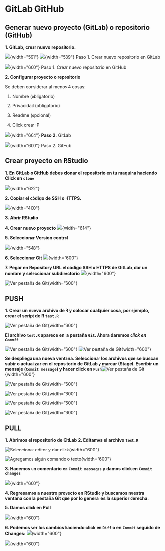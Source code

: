 # GitLab GitHub

## Generar nuevo proyecto (GitLab) o repositorio (GitHub)

**1. GitLab, crear nuevo repositorio.**

![](C:/Users/ogodinez/Documents/CnM/PruebaLibro/Libro_Prueba1/images/0b.png){width="591"}
![](C:/Users/ogodinez/Documents/CnM/PruebaLibro/Libro_Prueba1/images/0c.png){width="589"}
Paso 1. Crear nuevo repositorio en GitLab



![](C:/Users/ogodinez/Documents/CnM/PruebaLibro/Libro_Prueba1/images/0.png){width="600"}
Paso 1. Crear nuevo repositorio en GitHub


**2. Configurar proyecto o repositorio**

Se deben considerar al menos 4 cosas:

1.  Nombre (obligatorio)

2.  Privacidad (obligatorio)

3.  Readme (opcional)

4.  Click crear :P

![](C:/Users/ogodinez/Documents/CnM/PruebaLibro/Libro_Prueba1/images/1b.png){width="604"}
**Paso 2.** GitLab


![](C:/Users/ogodinez/Documents/CnM/PruebaLibro/Libro_Prueba1/images/1.png){width="600"}
Paso 2. GitHub




## Crear proyecto en RStudio

**1. En GitLab o GitHub debes clonar el repositorio en tu maquina haciendo Click en `clone`**

![](C:/Users/ogodinez/Documents/CnM/PruebaLibro/Libro_Prueba1/images/2.png){width="622"}

**2. Copiar el código de SSH o HTTPS.**

![](C:/Users/ogodinez/Documents/CnM/PruebaLibro/Libro_Prueba1/images/3b.png){width="400"}

**3. Abrir RStudio**

**4. Crear nuevo proyecto** ![](C:/Users/ogodinez/Documents/CnM/PruebaLibro/Libro_Prueba1/images/4.png){width="614"}

**5. Seleccionar Version control**

![](C:/Users/ogodinez/Documents/CnM/PruebaLibro/Libro_Prueba1/images/5.png){width="548"}

**6. Seleccionar Git** ![](C:/Users/ogodinez/Documents/CnM/PruebaLibro/Libro_Prueba1/images/6.png){width="600"}

**7. Pegar en Repository URL el código SSH o HTTPS de GitLab, dar un nombre y seleccionar subdirectorio** ![](C:/Users/ogodinez/Documents/CnM/PruebaLibro/Libro_Prueba1/images/7.png){width="600"}

![**Ver pestaña de Git**](C:/Users/ogodinez/Documents/CnM/PruebaLibro/Libro_Prueba1/images/8.png){width="600"}



## PUSH

**1. Crear un nuevo archivo de R y colocar cualquier cosa, por ejemplo, crear el script de R `test.R`**

![Ver pestaña de Git](C:/Users/ogodinez/Documents/CnM/PruebaLibro/Libro_Prueba1/images/9.png){width="600"}

**El archivo `test.R` aparece en la pestaña `Git`. Ahora daremos *click en `Commit`***

![Ver pestaña de Git](C:/Users/ogodinez/Documents/CnM/PruebaLibro/Libro_Prueba1/images/10.png){width="600"} ![Ver pestaña de Git](C:/Users/ogodinez/Documents/CnM/PruebaLibro/Libro_Prueba1/images/11.png){width="600"}

**Se despliega una nueva ventana. Seleccionar los archivos que se buscan subir o actualizar en el repositorio de GitLab y marcar (Stage). Escribir un mensaje (`Commit message`) y hacer click en `Push`**![Ver pestaña de Git](C:/Users/ogodinez/Documents/CnM/PruebaLibro/Libro_Prueba1/images/12.png){width="600"}

![Ver pestaña de Git](C:/Users/ogodinez/Documents/CnM/PruebaLibro/Libro_Prueba1/images/13.png){width="600"}

![Ver pestaña de Git](C:/Users/ogodinez/Documents/CnM/PruebaLibro/Libro_Prueba1/images/14.png){width="600"}

![Ver pestaña de Git](C:/Users/ogodinez/Documents/CnM/PruebaLibro/Libro_Prueba1/images/15.png){width="600"}

![Ver pestaña de Git](C:/Users/ogodinez/Documents/CnM/PruebaLibro/Libro_Prueba1/images/16.png){width="600"}



## PULL

**1. Abrimos el repositorio de GitLab** **2. Editamos el archivo `test.R`**

![Seleccionar editor y dar click](C:/Users/ogodinez/Documents/CnM/PruebaLibro/Libro_Prueba1/images/17.png){width="600"}

![Agregamos algún comando o texto](C:/Users/ogodinez/Documents/CnM/PruebaLibro/Libro_Prueba1/images/18.png){width="600"}

**3. Hacemos un comentario en `Commit messages` y damos click en `Commit changes`**

![](C:/Users/ogodinez/Documents/CnM/PruebaLibro/Libro_Prueba1/images/20.png){width="600"}

**4. Regresamos a nuestro proyecto en RStudio y buscamos nuestra ventana con la pestaña Git que por lo general es la superior derecha.**

**5. Damos click en Pull**

![](C:/Users/ogodinez/Documents/CnM/PruebaLibro/Libro_Prueba1/images/21.png){width="600"}

**6. Podemos ver los cambios haciendo click en `Diff` o en `Commit` seguido de Changes:**
![](C:/Users/ogodinez/Documents/CnM/PruebaLibro/Libro_Prueba1/images/22.png){width="600"}

![](C:/Users/ogodinez/Documents/CnM/PruebaLibro/Libro_Prueba1/images/23.png){width="600"}

